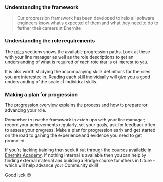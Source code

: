 ### Understanding the framework

> Our progression framework has been developed to help all software engineers know what's expected of them and what they need to do to further their careers at Enernite.

### Understanding the role requirements

The [roles](\path) sections shows the available progression paths. Look at these with your line manager as well as the role descriptions to get an understanding of what is required of each role that is of interest to you.

It is also worth studying the accompanying skills definitions for the roles you are interested in. Reading each skill individually will give you a good understanding of the scale of individual skills.

### Making a plan for progression

The [progression overview](\path) explains the process and how to prepare for advancing your role.

Remember to use the framework in catch ups with your line manager; record your achievements regularly, set your goals, ask for feedback often to assess your progress. Make a plan for progression early and get started on the road to gaining the experience and evidence you need to get promoted.

If you're lacking training then seek it out through the courses available in [Enernite Academy](\path). If nothing internal is available then you can help by finding external material and building a Bridge course for others in future - which will help advance your Community skill!

Good luck :blush:
